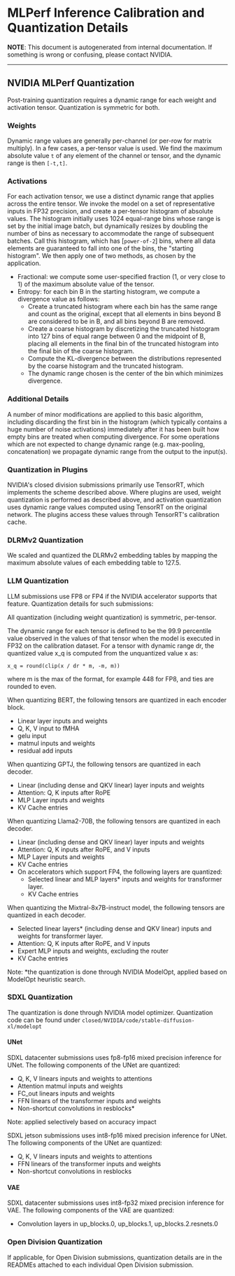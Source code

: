 # MLPerf Inference Calibration and Quantization Details
**NOTE**: This document is autogenerated from internal documentation. If something is wrong or confusing, please contact NVIDIA.

---

## NVIDIA MLPerf Quantization

Post-training quantization requires a dynamic range for each weight and activation tensor. Quantization is symmetric for both.

### Weights

Dynamic range values are generally per-channel (or per-row for matrix multiply). In a few cases, a per-tensor value is used. We find the maximum absolute value `t` of any element of the channel or tensor, and the dynamic range is then `[-t,t]`.

### Activations

For each activation tensor, we use a distinct dynamic range that applies across the entire tensor. We invoke the model on a set of representative inputs in FP32 precision, and create a per-tensor histogram of absolute values. The histogram initially uses 1024 equal-range bins whose range is set by the initial image batch, but dynamically resizes by doubling the number of bins as necessary to accommodate the range of subsequent batches. Call this histogram, which has [`power-of-2`] bins, where all data elements are guaranteed to fall into one of the bins, the "starting histogram". We then apply one of two methods, as chosen by the application.

- Fractional: we compute some user-specified fraction (1, or very close to 1) of the maximum absolute value of the tensor.
- Entropy: for each bin B in the starting histogram, we compute a divergence value as follows:
    - Create a truncated histogram where each bin has the same range and count as the original, except that all elements in bins beyond B are considered to be in B, and all bins beyond B are removed.
    - Create a coarse histogram by discretizing the truncated histogram into 127 bins of equal range between 0 and the midpoint of B, placing all elements in the final bin of the truncated histogram into the final bin of the coarse histogram.
    - Compute the KL-divergence between the distributions represented by the coarse histogram and the truncated histogram.
    - The dynamic range chosen is the center of the bin which minimizes divergence.

### Additional Details

A number of minor modifications are applied to this basic algorithm, including discarding the first bin in the histogram (which typically contains a huge number of noise activations) immediately after it has been built how empty bins are treated when computing divergence. For some operations which are not expected to change dynamic range (e.g. max-pooling, concatenation) we propagate dynamic range from the output to the input(s).

### Quantization in Plugins

NVIDIA's closed division submissions primarily use TensorRT, which implements the scheme described above. Where plugins are used, weight quantization is performed as described above, and activation quantization uses dynamic range values computed using TensorRT on the original network. The plugins access these values through TensorRT's calibration cache.

### DLRMv2 Quantization

We scaled and quantized the DLRMv2 embedding tables by mapping the maximum absolute values of each embedding table to 127.5.

### LLM Quantization

LLM submissions use FP8 or FP4 if the NVIDIA accelerator supports that feature. Quantization details for such submissions:

All quantization (including weight quantization) is symmetric, per-tensor.

The dynamic range for each tensor is defined to be the 99.9 percentile value observed in the values of that tensor when the model is executed in FP32 on the calibration dataset. For a tensor with dynamic range dr, the quantized value x_q is computed from the unquantized value x as:

```
x_q = round(clip(x / dr * m, -m, m))
```
where m is the max of the format, for example 448 for FP8, and ties are rounded to even.

When quantizing BERT, the following tensors are quantized in each encoder block.

- Linear layer inputs and weights
- Q, K, V input to fMHA
- gelu input
- matmul inputs and weights
- residual add inputs

When quantizing GPTJ, the following tensors are quantized in each decoder.

- Linear (including dense and QKV linear) layer inputs and weights
- Attention: Q, K inputs after RoPE
- MLP Layer inputs and weights
- KV Cache entries

When quantizing Llama2-70B, the following tensors are quantized in each decoder.

- Linear (including dense and QKV linear) layer inputs and weights
- Attention: Q, K inputs after RoPE, and V inputs
- MLP Layer inputs and weights
- KV Cache entries
- On accelerators which support FP4, the following layers are quantized:
    - Selected linear and MLP layers* inputs and weights for transformer layer.
    - KV Cache entries

When quantizing the Mixtral-8x7B-instruct model, the following tensors are quantized in each decoder.

- Selected linear layers* (including dense and QKV linear) inputs and weights for transformer layer.
- Attention: Q, K inputs after RoPE, and V inputs
- Expert MLP inputs and weights, excluding the router
- KV Cache entries

Note: *the quantization is done through NVIDIA ModelOpt, applied based on ModelOpt heuristic search.

### SDXL Quantization

The quantization is done through NVIDIA model optimizer. Quantization code can be found under `closed/NVIDIA/code/stable-diffusion-xl/modelopt`

#### UNet

SDXL datacenter submissions uses fp8-fp16 mixed precision inference for UNet. The following components of the UNet are quantized:

- Q, K, V linears inputs and weights to attentions
- Attention matmul inputs and weights
- FC_out linears inputs and weights
- FFN linears of the transformer inputs and weights
- Non-shortcut convolutions in resblocks*

Note: applied selectively based on accuracy impact

SDXL jetson submissions uses int8-fp16 mixed precision inference for UNet. The following components of the UNet are quantized:

- Q, K, V linears inputs and weights to attentions
- FFN linears of the transformer inputs and weights
- Non-shortcut convolutions in resblocks

#### VAE

SDXL datacenter submissions uses int8-fp32 mixed precision inference for VAE. The following components of the VAE are quantized:

- Convolution layers in up_blocks.0, up_blocks.1, up_blocks.2.resnets.0

### Open Division Quantization

If applicable, for Open Division submissions, quantization details are in the READMEs attached to each individual Open Division submission.

